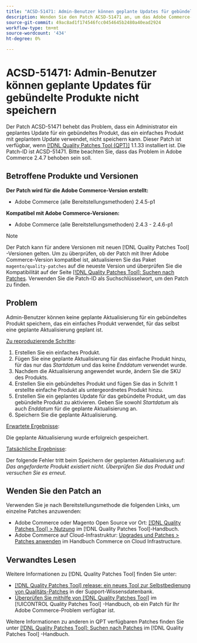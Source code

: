 ```yaml
---
title: "ACSD-51471: Admin-Benutzer können geplante Updates für gebündelte Produkte nicht speichern."
description: Wenden Sie den Patch ACSD-51471 an, um das Adobe Commerce-Problem zu beheben, bei dem ein Admin-Benutzer ein geplantes Update für ein gebündeltes Produkt, das ein einfaches Produkt mit geplantem Update verwendet, nicht speichern kann.
source-git-commit: 49ac8ad1f174546fcc0454645b2480a40ead2924
workflow-type: tm+mt
source-wordcount: '434'
ht-degree: 0%

---
```


# ACSD-51471: Admin-Benutzer können geplante Updates für gebündelte Produkte nicht speichern

Der Patch ACSD-51471 behebt das Problem, dass ein Administrator ein geplantes Update für ein gebündeltes Produkt, das ein einfaches Produkt mit geplantem Update verwendet, nicht speichern kann. Dieser Patch ist verfügbar, wenn [[!DNL Quality Patches Tool (QPT)]](https://experienceleague.adobe.com/en/docs/commerce-knowledge-base/kb/announcements/commerce-announcements/magento-quality-patches-released-new-tool-to-self-serve-quality-patches) 1.1.33 installiert ist. Die Patch-ID ist ACSD-51471. Bitte beachten Sie, dass das Problem in Adobe Commerce 2.4.7 behoben sein soll.

## Betroffene Produkte und Versionen

**Der Patch wird für die Adobe Commerce-Version erstellt:**

* Adobe Commerce (alle Bereitstellungsmethoden) 2.4.5-p1

**Kompatibel mit Adobe Commerce-Versionen:**

* Adobe Commerce (alle Bereitstellungsmethoden) 2.4.3 - 2.4.6-p1

>[!NOTE]
>
>Der Patch kann für andere Versionen mit neuen [!DNL Quality Patches Tool] -Versionen gelten. Um zu überprüfen, ob der Patch mit Ihrer Adobe Commerce-Version kompatibel ist, aktualisieren Sie das Paket `magento/quality-patches` auf die neueste Version und überprüfen Sie die Kompatibilität auf der Seite [[!DNL Quality Patches Tool]: Suchen nach Patches](https://experienceleague.adobe.com/tools/commerce-quality-patches/index.html). Verwenden Sie die Patch-ID als Suchschlüsselwort, um den Patch zu finden.

## Problem

Admin-Benutzer können keine geplante Aktualisierung für ein gebündeltes Produkt speichern, das ein einfaches Produkt verwendet, für das selbst eine geplante Aktualisierung geplant ist.

<u>Zu reproduzierende Schritte</u>:

1. Erstellen Sie ein einfaches Produkt.
1. Fügen Sie eine geplante Aktualisierung für das einfache Produkt hinzu, für das nur das *Startdatum* und das keine *Enddatum* verwendet wurde.
1. Nachdem die Aktualisierung angewendet wurde, ändern Sie die SKU des Produkts.
1. Erstellen Sie ein gebündeltes Produkt und fügen Sie das in Schritt 1 erstellte einfache Produkt als untergeordnetes Produkt hinzu.
1. Erstellen Sie ein geplantes Update für das gebündelte Produkt, um das gebündelte Produkt zu aktivieren. Geben Sie sowohl *Startdatum* als auch *Enddatum* für die geplante Aktualisierung an.
1. Speichern Sie die geplante Aktualisierung.

<u>Erwartete Ergebnisse</u>:

Die geplante Aktualisierung wurde erfolgreich gespeichert.

<u>Tatsächliche Ergebnisse</u>:

Der folgende Fehler tritt beim Speichern der geplanten Aktualisierung auf: *Das angeforderte Produkt existiert nicht. Überprüfen Sie das Produkt und versuchen Sie es erneut.*

## Wenden Sie den Patch an

Verwenden Sie je nach Bereitstellungsmethode die folgenden Links, um einzelne Patches anzuwenden:

* Adobe Commerce oder Magento Open Source vor Ort: [[!DNL Quality Patches Tool] > Nutzung](https://experienceleague.adobe.com/docs/commerce-operations/tools/quality-patches-tool/usage.html) im [!DNL Quality Patches Tool]-Handbuch.
* Adobe Commerce auf Cloud-Infrastruktur: [Upgrades und Patches > Patches anwenden](https://experienceleague.adobe.com/docs/commerce-cloud-service/user-guide/develop/upgrade/apply-patches.html) im Handbuch Commerce on Cloud Infrastructure.

## Verwandtes Lesen

Weitere Informationen zu [!DNL Quality Patches Tool] finden Sie unter:

* [[!DNL Quality Patches Tool] release: ein neues Tool zur Selbstbedienung von Qualitäts-Patches](https://experienceleague.adobe.com/en/docs/commerce-knowledge-base/kb/announcements/commerce-announcements/magento-quality-patches-released-new-tool-to-self-serve-quality-patches) in der Support-Wissensdatenbank.
* [Überprüfen Sie mithilfe von  [!DNL Quality Patches Tool]](/help/tools/quality-patches-tool/patches-available-in-qpt/check-patch-for-magento-issue-with-magento-quality-patches.md) im [!UICONTROL Quality Patches Tool] -Handbuch, ob ein Patch für Ihr Adobe Commerce-Problem verfügbar ist.


Weitere Informationen zu anderen in QPT verfügbaren Patches finden Sie unter [[!DNL Quality Patches Tool]: Suchen nach Patches](https://experienceleague.adobe.com/tools/commerce-quality-patches/index.html) im [!DNL Quality Patches Tool] -Handbuch.
